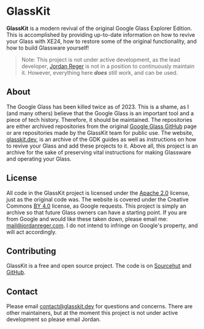 # GlassKit
**GlassKit** is a modern revival of the original Google Glass Explorer Edition. This is accomplished by providing up-to-date information on how to revive your Glass with XE24, how to restore some of the original functionality, and how to build Glassware yourself!

> Note: This project is not under active development, as the lead developer, [Jordan Reger](https://sr.ht/~jordanreger) is not in a position to continuously maintain it. However, everything here ***does*** still work, and can be used.

## About
The Google Glass has been killed twice as of 2023. This is a shame, as I (and many others) believe that the Google Glass is an important tool and a piece of tech history. Therefore, it should be maintained. The repositories are either archived repositories from the original [Google Glass GitHub](https://github.com/googleglass) page or are repositories made by the GlassKit team for public use. The website, [glasskit.dev](https://glasskit.dev), is an archive of the GDK guides as well as instructions on how to revive your Glass and add these projects to it. Above all, this project is an archive for the sake of preserving vital instructions for making Glassware and operating your Glass.

## License
All code in the GlassKit project is licensed under the [Apache 2.0](https://www.apache.org/licenses/LICENSE-2.0) license, just as the original code was. The website is covered under the Creative Commons [BY 4.0](https://creativecommons.org/licenses/by/4.0/) license, as Google requests. This project is simply an archive so that future Glass owners can have a starting point. If you are from Google and would like these taken down, please email me: [mail@jordanreger.com](mailto:mail@jordanreger.com). I do not intend to infringe on Google's property, and will act accordingly.

## Contributing
GlassKit is a free and open source project. The code is on [Sourcehut](https://sr.ht/~jordanreger/GlassKit) and [GitHub](https://github.com/GlassKit).

## Contact
Please email [contact@glasskit.dev](mailto:contact@glasskit.dev) for questions and concerns. There are other maintainers, but at the moment this project is not under active development so please email Jordan.
